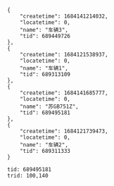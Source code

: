 
            {
                "createtime": 1684141214032,
                "locatetime": 0,
                "name": "车辆3",
                "tid": 689449726
            },
            {
                "createtime": 1684121538937,
                "locatetime": 0,
                "name": "车辆1",
                "tid": 689313109
            },
            {
                "createtime": 1684141685777,
                "locatetime": 0,
                "name": "苏GB751Z",
                "tid": 689495181
            },
            {
                "createtime": 1684121739473,
                "locatetime": 0,
                "name": "车辆2",
                "tid": 689311333
            }
            
            tid: 689495181
            trid: 100,140
